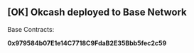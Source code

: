 ## [OK] Okcash deployed to Base Network
Base Contracts:

**0x979584b07E1e14C7718C9FdaB2E35Bbb5fec2c59**
